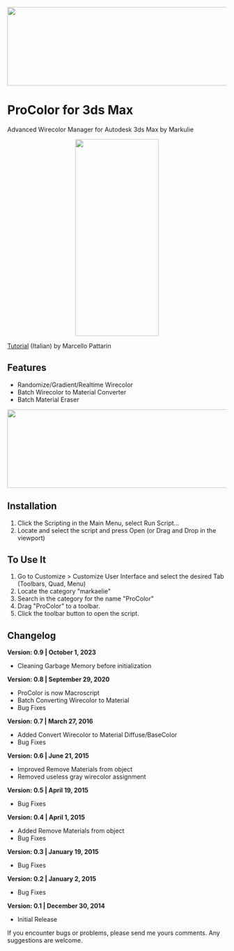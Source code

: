 <p align="center">
  <img width="650" height="180" src="https://github.com/markulie/ProColor/blob/master/ProColor_Blast.gif?raw=true">
</p>

# ProColor for 3ds Max
Advanced Wirecolor Manager for Autodesk 3ds Max by Markulie<br>

<p align="center">
  <img width="192" height="451" src="https://raw.githubusercontent.com/markulie/ProColor/master/ProColor_Window.png">
</p>
<a href="https://www.youtube.com/watch?v=j5dhfQ13YUk" target="-blank">Tutorial</a> (Italian) by Marcello Pattarin

## Features
- Randomize/Gradient/Realtime Wirecolor
- Batch Wirecolor to Material Converter
- Batch Material Eraser

<p align="center">
  <img width="650" height="180" src="https://github.com/markulie/ProColor/blob/master/ProColor_Gradient.jpg?raw=true">
</p>

## Installation
1. Click the Scripting in the Main Menu, select Run Script...
2. Locate and select the script and press Open (or Drag and Drop in the viewport)

## To Use It
1. Go to Customize > Customize User Interface and select the desired Tab (Toolbars, Quad, Menu)
2. Locate the category "markaelie"
3. Search in the category for the name "ProColor"
4. Drag "ProColor" to a toolbar.
5. Click the toolbar button to open the script.



## Changelog

__Version: 0.9 | October 1, 2023__
- Cleaning Garbage Memory before initialization  

__Version: 0.8 | September 29, 2020__
- ProColor is now Macroscript  
- Batch Converting Wirecolor to Material  
- Bug Fixes  
  
__Version: 0.7 | March 27, 2016__  
- Added Convert Wirecolor to Material Diffuse/BaseColor
- Bug Fixes  
  
__Version: 0.6 | June 21, 2015__  
- Improved Remove Materials from object
- Removed useless gray wirecolor assignment  
  
__Version: 0.5 | April 19, 2015__  
- Bug Fixes  
  
__Version: 0.4 | April 1, 2015__  
- Added Remove Materials from object
- Bug Fixes  
  
__Version: 0.3 | January 19, 2015__  
- Bug Fixes  
  
__Version: 0.2 | January 2, 2015__  
- Bug Fixes  
  
__Version: 0.1 | December 30, 2014__  
- Initial Release  


If you encounter bugs or problems, please send me yours comments.
Any suggestions are welcome.
